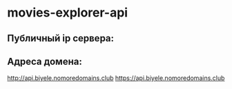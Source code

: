 # movies-explorer-api

## Публичный ip сервера:

## Адреса домена:
http://api.biyele.nomoredomains.club
https://api.biyele.nomoredomains.club
